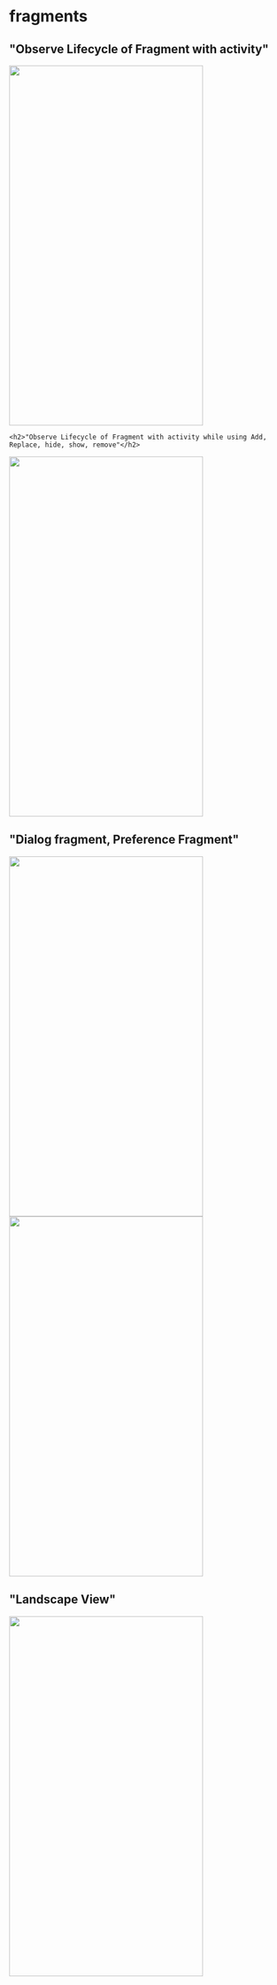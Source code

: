 # fragments


 
<p align="center">
  <h2>"Observe Lifecycle of Fragment with activity"</h2>
   <img src="https://user-images.githubusercontent.com/42887995/135827482-383124cf-1d1c-4cef-b3ba-f5122178e366.gif" width="350" height="650"/>
    
    <h2>"Observe Lifecycle of Fragment with activity while using Add, Replace, hide, show, remove"</h2>
  <img src="https://user-images.githubusercontent.com/42887995/135827490-ea0e4037-f67f-4f2d-8d38-10342e07d57c.gif" width="350" height="650"/>
   
   <h2>"Dialog fragment, Preference Fragment"</h2>
 <img src="https://user-images.githubusercontent.com/42887995/135827449-d6c3d665-ed09-4abb-81fe-8a0a803f49ad.gif" width="350" height="650"/>
 <img src="https://user-images.githubusercontent.com/42887995/135828458-292c4e09-840e-4806-8b31-4591321e75a7.gif" width="350" height="650"/>
 
 <h2>"Landscape View"</h2>
 <img src="https://user-images.githubusercontent.com/42887995/135827507-a0ba89d6-4ade-479f-be34-539c426e5eb6.gif" width="350" height="650"/>
</p>
